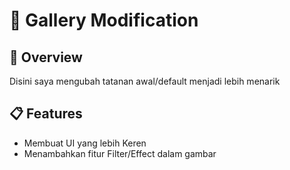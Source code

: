 # 🌟 Gallery Modification

## 🚀 Overview
Disini saya mengubah tatanan awal/default menjadi lebih menarik 

## 📋 Features
- Membuat UI yang lebih Keren 
- Menambahkan fitur Filter/Effect dalam gambar
